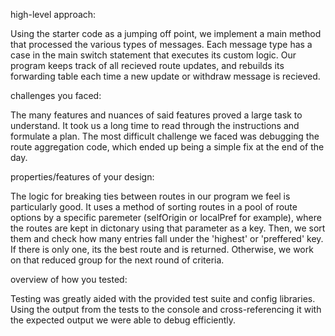 high-level approach:

Using the starter code as a jumping off point, we implement a main method that processed the various types of messages. Each message type
has a case in the main switch statement that executes its custom logic. Our program keeps track of all recieved route updates, and rebuilds
its forwarding table each time a new update or withdraw message is recieved.

challenges you faced:

The many features and nuances of said features proved a large task to understand. It took us a long time to read through the instructions
and formulate a plan. The most difficult challenge we faced was debugging the route aggregation code, which ended up being a simple fix
at the end of the day.

properties/features of your design:

The logic for breaking ties between routes in our program we feel is particularly good. It uses a method of sorting routes in a pool
of route options by a specific paremeter (selfOrigin or localPref for example), where the routes are kept in dictonary using that parameter
as a key. Then, we sort them and check how many entries fall under the 'highest' or 'preffered' key. If there is only one, its the best route
and is returned. Otherwise, we work on that reduced group for the next round of criteria.

overview of how you tested:

Testing was greatly aided with the provided test suite and config libraries. Using the output from the tests to the console and cross-referencing it
with the expected output we were able to debug efficiently.
